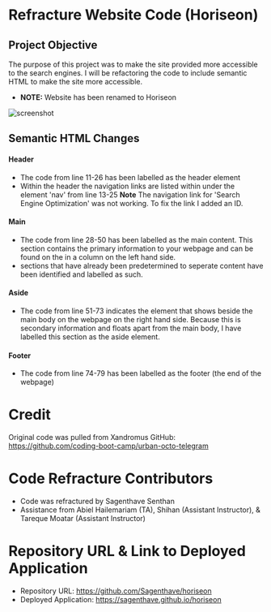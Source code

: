# Refracture Website Code (Horiseon)
## Project Objective 
The purpose of this project was to make the site provided more accessible to the search engines. I will be refactoring the code to include semantic HTML to make the site more accessible. 

- **NOTE:** Website has been renamed to Horiseon

![screenshot](/assets/images/WebImage.png)

## Semantic HTML Changes

#### Header 
- The code from line 11-26 has been labelled as the header element
- Within the header the navigation links are listed within under the element 'nav' from line 13-25
**Note** The navigation link for 'Search Engine Optimization' was not working. To fix the link I added an ID. 

#### Main 
- The code from line 28-50 has been labelled as the main content. This section contains the primary information to your webpage and can be found on the in a column on the left hand side. 
- sections that have already been predetermined to seperate content have been identified and labelled as such. 

#### Aside 
- The code from line 51-73 indicates the element that shows beside the main body on the webpage on the right hand side. Because this is secondary information and floats apart from the main body, I have labelled this section as the aside element. 

#### Footer
- The code from line 74-79 has been labelled as the footer (the end of the webpage)

# Credit 
Original code was pulled from Xandromus
GitHub: https://github.com/coding-boot-camp/urban-octo-telegram

# Code Refracture Contributors 
- Code was refractured by Sagenthave Senthan
- Assistance from Abiel Hailemariam (TA), Shihan (Assistant Instructor), & Tareque Moatar (Assistant Instructor)

# Repository URL & Link to Deployed Application 
- Repository URL: https://github.com/Sagenthave/horiseon 
- Deployed Application: https://sagenthave.github.io/horiseon
